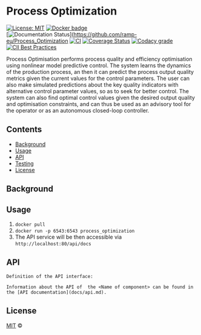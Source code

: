 # Process Optimization

[![License: MIT](https://img.shields.io/github/license/ramp-eu/TTE.project1.svg)](https://opensource.org/licenses/MIT)
[![Docker badge](https://img.shields.io/docker/pulls/ramp-eu/TTE.project1.svg)](https://hub.docker.com/r/<org>/<repo>/)
<br/>
[![Documentation Status](https://github.com/ramp-eu/Process_Optimization)](https://github.com/ramp-eu/Process_Optimization
[![CI](https://github.com/ramp-eu/TTE.project1/workflows/CI/badge.svg)](https://github.com/ramp-eu/TTE.project1/actions?query=workflow%3ACI)
[![Coverage Status](https://coveralls.io/repos/github/ramp-eu/TTE.project1/badge.svg?branch=master)](https://coveralls.io/github/ramp-eu/TTE.project1?branch=master)
[![Codacy grade](https://img.shields.io/codacy/grade/99310c5c4332439197633912a99d2e3c)](https://app.codacy.com/manual/jason-fox/TTE.project1)
[![CII Best Practices](https://bestpractices.coreinfrastructure.org/projects/4187/badge)](https://bestpractices.coreinfrastructure.org/projects/4187)


Process Optimisation performs process quality and efficiency optimisation using nonlinear model predictive control. The system learns the dynamics of the production process, an then it can predict the process output quality metrics given the current values for the control parameters. The user can also make simulated predictions about the key quality indicators with alternative control parameter values, so as to seek for better control. The system can also find optimal control values given the desired output quality and optimisation constraints, and can thus be used as an advisory tool for the operator or as an autonomous closed-loop controller.

## Contents

-   [Background](#background)
-   [Usage](#usage)
-   [API](#api)
-   [Testing](#testing)
-   [License](#license)

## Background


## Usage

1. `docker pull `
2. `docker run -p 6543:6543 process_optimization`
3. The API service will be then accessible via `http://localhost:80/api/docs`
## API

```text
Definition of the API interface:

Information about the API of  the <Name of component> can be found in the [API documentation](docs/api.md).

```
## License

[MIT](LICENSE) © <TTE>
